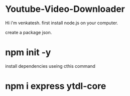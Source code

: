 # Youtube-Video-Downloader
Hi i'm venkatesh.
first install node.js on your computer.

create a package json.
# npm init -y

install dependencies useing cthis command
# npm i express ytdl-core
